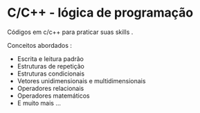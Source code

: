 # C/C++ - lógica de programação
Códigos em c/c++ para praticar suas skills .

Conceitos abordados :

- Escrita e leitura padrão
- Estruturas de repetição 
- Estruturas condicionais
- Vetores unidimensionais e multidimensionais 
- Operadores relacionais
- Operadores matemáticos
- E muito mais ...
